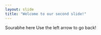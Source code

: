 ```yaml
---
layout: slide
title: "Welcome to our second slide!"
---
```

Sourabhe here
Use the left arrow to go back!
